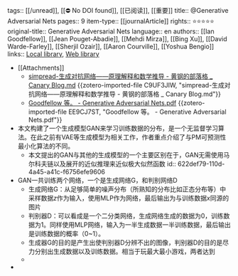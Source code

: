 tags:: [[/unread]], [[⛔ No DOI found]], [[已阅读]], [[重要]]
title:: @Generative Adversarial Nets
pages:: 9
item-type:: [[journalArticle]]
rights:: ⭐⭐⭐⭐⭐
original-title:: Generative Adversarial Nets
language:: en
authors:: [[Ian Goodfellow]], [[Jean Pouget-Abadie]], [[Mehdi Mirza]], [[Bing Xu]], [[David Warde-Farley]], [[Sherjil Ozair]], [[Aaron Courville]], [[Yoshua Bengio]]
links:: [Local library](zotero://select/library/items/4VKWL8QI), [Web library](https://www.zotero.org/users/8746250/items/4VKWL8QI)

- [[Attachments]]
	- [simpread-生成对抗网络——原理解释和数学推导 - 黄钢的部落格 _ Canary Blog.md](zotero://select/library/items/C9UF3JIW) {{zotero-imported-file C9UF3JIW, "simpread-生成对抗网络——原理解释和数学推导 - 黄钢的部落格 _ Canary Blog.md"}}
	- [Goodfellow 等。 - Generative Adversarial Nets.pdf](zotero://select/library/items/EE9CJ7ST) {{zotero-imported-file EE9CJ7ST, "Goodfellow 等。 - Generative Adversarial Nets.pdf"}}
- 本文构建了一个生成模型GAN来学习训练数据的分布，是一个无监督学习算法。在此之前有VAE等生成模型为相关工作，作者重点介绍了与PM可预测性最小化算法的不同。
	- 本文提出的GAN与其他的生成模型的一个主要区别在于，GAN无需使用马尔科夫链以及展开的近似推理来近似极大似然函数
	  id:: 622def79-110d-4a45-a41c-f6756efe9606
- GAN一共训练两个网络，一个是生成网络G，和判别网络D
	- 生成网络G：从足够简单的噪声分布（所熟知的分布比如正态分布等）中采样数据$z$作为输入，使用MLP作为网络，最后输出为与训练数据$x$同源的图片
	- 判别器D：可以看成是一个二分类网络，生成网络生成的数据为0，训练数据为1。同样使用MLP网络，输入为一半生成数据一半训练数据，最后输出是训练数据的概率（0~1）。
	- 生成器G的目的是产生出使判别器D分辨不出的图像，判别器D的目的是尽力分别出生成数据以及训练数据。相当于玩最大最小游戏，两者达到
	-
-